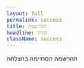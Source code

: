 ```yaml
---
layout: full
permalink: success
title: ההרשמה
headline: תודה
className: success
---
```


ההרשמה הסתיימה בהצלחה
